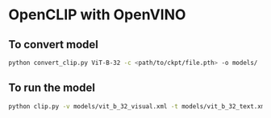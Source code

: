 # OpenCLIP with OpenVINO

## To convert model
```bash
python convert_clip.py ViT-B-32 -c <path/to/ckpt/file.pth> -o models/
```

## To run the model
```bash
python clip.py -v models/vit_b_32_visual.xml -t models/vit_b_32_text.xml -i <path/to/images/cat_dog.jpeg> -p "eagle,cat,tiger,dinosaurs" -d 'GPU'
```

